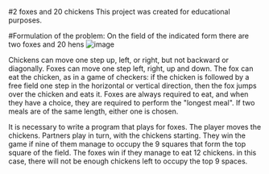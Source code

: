 #2 foxes and 20 chickens
This project was created for educational purposes.

#Formulation of the problem:
On the field of the indicated form there are two foxes and 20 hens
![image](https://user-images.githubusercontent.com/65143834/193496082-f2b23204-fca6-4d98-b7a1-3aad6caf8f39.png)

Chickens can move one step up, left, or right, but not backward or diagonally. Foxes can move one step left, right, up and down. The fox can eat the chicken, as in a game of checkers: if the chicken is followed by a free field one step in the horizontal or vertical direction, then the fox jumps over the chicken and eats it. Foxes are always required to eat, and when they have a choice, they are required to perform the "longest meal". If two meals are of the same length, either one is chosen.

It is necessary to write a program that plays for foxes. The player moves the chickens. Partners play in turn, with the chickens starting. They win the game if nine of them manage to occupy the 9 squares that form the top square of the field. The foxes win if they manage to eat 12 chickens. in this case, there will not be enough chickens left to occupy the top 9 spaces.
